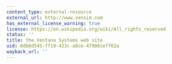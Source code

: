 ```yaml
---
content_type: external-resource
external_url: http://www.vensim.com
has_external_license_warning: true
license: https://en.wikipedia.org/wiki/All_rights_reserved
status: ''
title: the Ventana Systems web site
uid: 0db6d545-ff19-423c-a0ce-47906ceff62a
wayback_url: ''
---
```

